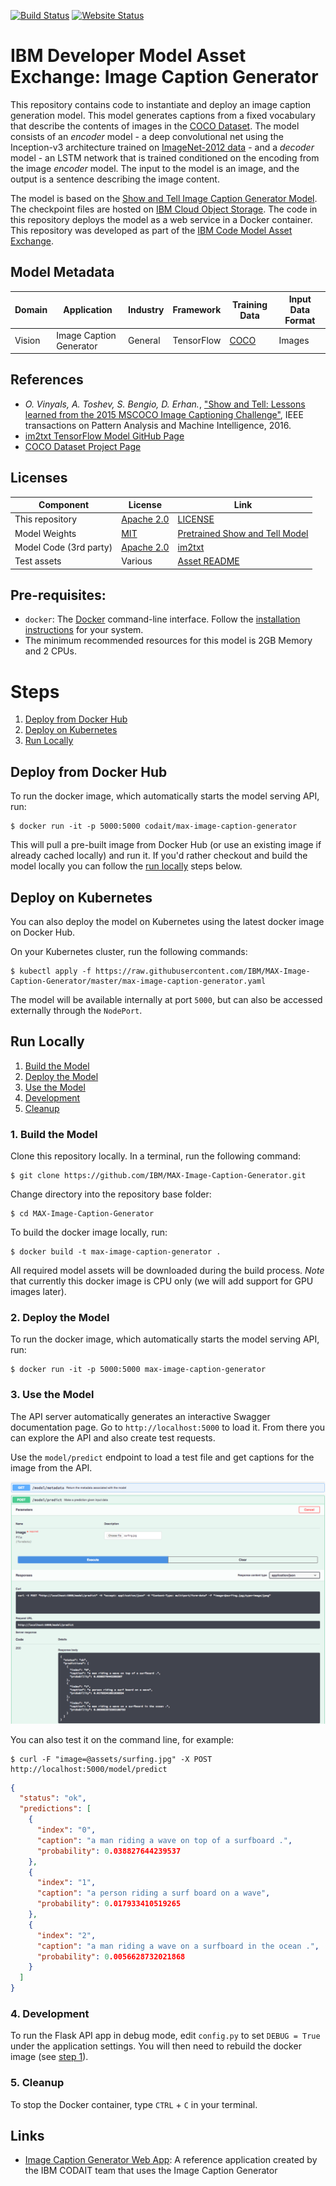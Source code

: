 [![Build Status](https://travis-ci.org/IBM/MAX-Image-Caption-Generator.svg?branch=master)](https://travis-ci.org/IBM/MAX-Image-Caption-Generator) [![Website Status](https://img.shields.io/website/http/max-image-caption-generator.max.us-south.containers.appdomain.cloud/swagger.json.svg?label=api+demo)](http://max-image-caption-generator.max.us-south.containers.appdomain.cloud/)

# IBM Developer Model Asset Exchange: Image Caption Generator

This repository contains code to instantiate and deploy an image caption generation model. This model generates captions from a fixed vocabulary that describe the contents of images in the [COCO Dataset](http://cocodataset.org/#home). The model consists of an _encoder_ model - a deep convolutional net using the Inception-v3 architecture trained on [ImageNet-2012 data](http://www.image-net.org/challenges/LSVRC/2012/) - and a _decoder_ model - an LSTM network that is trained conditioned on the encoding from the image _encoder_ model. The input to the model is an image, and the output is a sentence describing the image content.

The model is based on the [Show and Tell Image Caption Generator Model](https://github.com/tensorflow/models/tree/master/research/im2txt). The checkpoint files are hosted on [IBM Cloud Object Storage](http://max-assets.s3.us.cloud-object-storage.appdomain.cloud/image-caption-generator/1.0/assets.tar.gz). The code in this repository deploys the model as a web service in a Docker container. This repository was developed as part of the [IBM Code Model Asset Exchange](https://developer.ibm.com/code/exchanges/models/).

## Model Metadata
| Domain | Application | Industry  | Framework | Training Data | Input Data Format |
| ------------- | --------  | -------- | --------- | --------- | -------------- | 
| Vision | Image Caption Generator | General | TensorFlow | [COCO](http://cocodataset.org/#home) | Images | 

## References
* _O. Vinyals, A. Toshev, S. Bengio, D. Erhan._, ["Show and Tell: Lessons learned from the 2015 MSCOCO Image Captioning Challenge"](https://arxiv.org/abs/1609.06647), IEEE transactions on Pattern Analysis and Machine Intelligence, 2016.
* [im2txt TensorFlow Model GitHub Page](https://github.com/tensorflow/models/tree/master/research/im2txt)
* [COCO Dataset Project Page](http://cocodataset.org/#home)

## Licenses

| Component | License | Link  |
| ------------- | --------  | -------- |
| This repository | [Apache 2.0](https://www.apache.org/licenses/LICENSE-2.0) | [LICENSE](LICENSE) |
| Model Weights | [MIT](https://opensource.org/licenses/MIT) | [Pretrained Show and Tell Model](https://github.com/KranthiGV/Pretrained-Show-and-Tell-model) |
| Model Code (3rd party) | [Apache 2.0](https://www.apache.org/licenses/LICENSE-2.0) | [im2txt](https://github.com/tensorflow/models/tree/master/research/im2txt) |
| Test assets | Various | [Asset README](assets/README.md) |

## Pre-requisites:

* `docker`: The [Docker](https://www.docker.com/) command-line interface. Follow the [installation instructions](https://docs.docker.com/install/) for your system.
* The minimum recommended resources for this model is 2GB Memory and 2 CPUs.

# Steps

1. [Deploy from Docker Hub](#deploy-from-docker-hub)
2. [Deploy on Kubernetes](#deploy-on-kubernetes)
3. [Run Locally](#run-locally)

## Deploy from Docker Hub

To run the docker image, which automatically starts the model serving API, run:

```
$ docker run -it -p 5000:5000 codait/max-image-caption-generator
```

This will pull a pre-built image from Docker Hub (or use an existing image if already cached locally) and run it.
If you'd rather checkout and build the model locally you can follow the [run locally](#run-locally) steps below.

## Deploy on Kubernetes

You can also deploy the model on Kubernetes using the latest docker image on Docker Hub.

On your Kubernetes cluster, run the following commands:

```
$ kubectl apply -f https://raw.githubusercontent.com/IBM/MAX-Image-Caption-Generator/master/max-image-caption-generator.yaml
```

The model will be available internally at port `5000`, but can also be accessed externally through the `NodePort`.

## Run Locally

1. [Build the Model](#1-build-the-model)
2. [Deploy the Model](#2-deploy-the-model)
3. [Use the Model](#3-use-the-model)
4. [Development](#4-development)
5. [Cleanup](#5-cleanup)

### 1. Build the Model

Clone this repository locally. In a terminal, run the following command:

```
$ git clone https://github.com/IBM/MAX-Image-Caption-Generator.git
```

Change directory into the repository base folder:

```
$ cd MAX-Image-Caption-Generator
```

To build the docker image locally, run: 

```
$ docker build -t max-image-caption-generator .
```

All required model assets will be downloaded during the build process. _Note_ that currently this docker image is CPU only (we will add support for GPU images later).

### 2. Deploy the Model

To run the docker image, which automatically starts the model serving API, run:

```
$ docker run -it -p 5000:5000 max-image-caption-generator
```

### 3. Use the Model

The API server automatically generates an interactive Swagger documentation page. Go to `http://localhost:5000` to load it. From there you can explore the API and also create test requests.

Use the `model/predict` endpoint to load a test file and get captions for the image from the API.

![pic](/docs/swagger-screenshot.png "Swagger Screenshot")

You can also test it on the command line, for example:

```
$ curl -F "image=@assets/surfing.jpg" -X POST http://localhost:5000/model/predict
```

```json
{
  "status": "ok",
  "predictions": [
    {
      "index": "0",
      "caption": "a man riding a wave on top of a surfboard .",
      "probability": 0.038827644239537
    },
    {
      "index": "1",
      "caption": "a person riding a surf board on a wave",
      "probability": 0.017933410519265
    },
    {
      "index": "2",
      "caption": "a man riding a wave on a surfboard in the ocean .",
      "probability": 0.0056628732021868
    }
  ]
}
```

### 4. Development

To run the Flask API app in debug mode, edit `config.py` to set `DEBUG = True` under the application settings. You will then need to rebuild the docker image (see [step 1](#1-build-the-model)).

### 5. Cleanup

To stop the Docker container, type `CTRL` + `C` in your terminal.

## Links

* [Image Caption Generator Web App](https://developer.ibm.com/patterns/create-a-web-app-to-interact-with-machine-learning-generated-image-captions): A reference application created by the IBM CODAIT team that uses the Image Caption Generator
